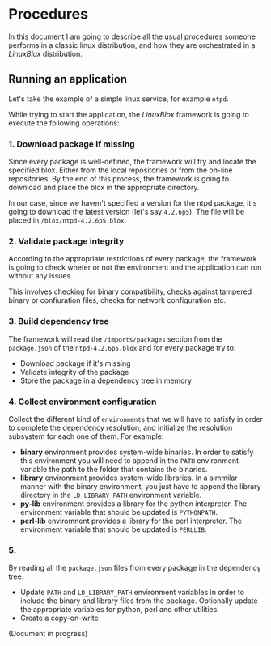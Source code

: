 
# Procedures

In this document I am going to describe all the usual procedures someone performs in a classic linux distribution, and how they are orchestrated in a *LinuxBlox* distribution.

## Running an application

Let's take the example of a simple linux service, for example `ntpd`.

While trying to start the application, the *LinuxBlox* framework is going to execute the following operations:

### 1. Download package if missing

Since every package is well-defined, the framework will try and locate the specified blox. Either from the local repositories or from the on-line repositories. By the end of this process, the framework is going to download and place the blox in the appropriate directory.

In our case, since we haven't specified a version for the ntpd package, it's going to download the latest version (let's say `4.2.6p5`). The file will be placed in `/blox/ntpd-4.2.6p5.blox`.

### 2. Validate package integrity

According to the appropriate restrictions of every package, the framework is going to check wheter or not the environment and the application can run without any issues.

This involves checking for binary compatibility, checks against tampered binary or confiuration files, checks for network configuration etc.

### 3. Build dependency tree

The framework will read the `/imports/packages` section from the `package.json` of the `ntpd-4.2.6p5.blox` and for every package try to:

 * Download package if it's missing
 * Validate integrity of the package
 * Store the package in a dependency tree in memory

### 4. Collect environment configuration

Collect the different kind of `environments` that we will have to satisfy in order to complete the dependency resolution, and initialize the resolution subsystem for each one of them. For example:

 * __binary__ environment provides system-wide binaries. In order to satisfy this environment you will need to append in the `PATH` environment variable the path to the folder that contains the binaries.
 * __library__ environment provides system-wide libraries. In a simmilar manner with the binary environment, you just have to append the library directory in the `LD_LIBRARY_PATH` environment variable.
 * __py-lib__ environment provides a library for the python interpreter. The environment variable that should be updated is `PYTHONPATH`.
 * __perl-lib__ enviromnent provides a library for the perl interpreter. The environment variable that should be updated is `PERLLIB`.

### 5. 

By reading all the `package.json` files from every package in the dependency tree.

 * Update `PATH` and `LD_LIBRARY_PATH` environment variables in order to include the binary and library files from the package. Optionally update the appropriate variables for python, perl and other utilities.
 * Create a copy-on-write 

(Document in progress)
